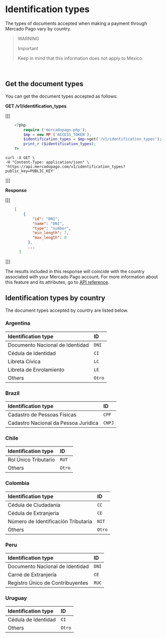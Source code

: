 
# Identification types

The types of documents accepted when making a payment through Mercado Pago vary by country.<br>

> WARNING
>
> Important
>
> Keep in mind that this information does not apply to Mexico.

<br>

## Get the document types

You can get the document types accepted as follows:

**GET /v1/identification_types**


[[[
```php
    <?php
        require ('mercadopago.php');
        $mp = new MP ('ACCESS_TOKEN');
        $identification_types = $mp->get('/v1/identification_types');
        print_r ($identification_types);
    ?>
```
```curl
curl -X GET \
-H "Content-Type: application/json" \
'https://api.mercadopago.com/v1/identification_types?public_key=PUBLIC_KEY'
```
]]]

**Response**


[[[
```json
    [
        {
            "id": "DNI",
            "name": "DNI",
            "type": "number",
            "min_length": 7,
            "max_length": 8
          },
          ...
      ]
```
]]]

The results included in this response will coincide with the country associated with your Mercado Pago account. For more information about this feature and its attributes, go to  [API reference](https://www.mercadopago.com.ar/developers/en/reference/identification_types/_identification_typesget).

## Identification types by country

The document types accepted by country are listed below.

### Argentina

| Identification type | ID |
| :--- | :--- |
| Documento Nacional de Identidad | `DNI` |
| Cédula de Identidad | `CI` |
| Libreta Cívica | `LC` |
| Libreta de Enrolamiento | `LE` |
| Others | `Otro` |

### Brazil

| Identification type | ID |
| :--- | :--- |
| Cadastro de Pessoas Físicas | `CPF` |
| Cadastro Nacional da Pessoa Jurídica | `CNPJ` |


### Chile

| Identification type | ID |
| :--- | :--- |
| Rol Único Tributario | `RUT` |
| Others | `Otro` |

### Colombia

| Identification type | ID |
| :--- | :--- |
| Cédula de Ciudadanía | `CC` |
| Cédula de Extranjeria | `CE` |
| Número de Identificación Tributaria | `NIT` |
| Others | `Otro` |

### Peru

| Identification type | ID |
| :--- | :--- |
| Documento Nacional de Identidad | `DNI` |
| Carné de Extranjería | `CE` |
| Registro Único de Contribuyentes | `RUC` |

### Uruguay

| Identification type | ID |
| :--- | :--- |
| Cédula de Identidad | `CI` |
| Others | `Otro` |
